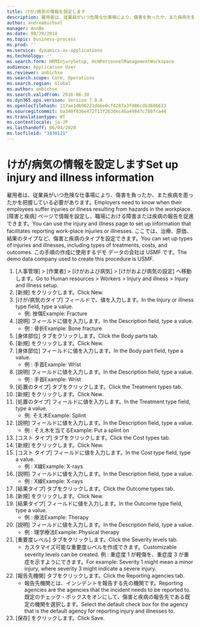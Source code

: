 ```yaml
---
title: けが/病気の情報を設定します
description: 雇用者は、従業員がいつ危険な仕事場により、傷害を負ったか、また疾病を患ったかを把握している必要があります。
author: andreabichsel
manager: AnnBe
ms.date: 08/29/2018
ms.topic: business-process
ms.prod: ''
ms.service: dynamics-ax-applications
ms.technology: ''
ms.search.form: HRMInjurySetup, HcmPersonnelManagementWorkspace
audience: Application User
ms.reviewer: anbichse
ms.search.scope: Core, Operations
ms.search.region: Global
ms.author: anbichse
ms.search.validFrom: 2016-06-30
ms.dyn365.ops.version: Version 7.0.0
ms.openlocfilehash: 117ae1d690221dbbe0cf4287a3f986cdb3606623
ms.sourcegitcommit: ba340f836e472f13f263dec46a49847c788fca44
ms.translationtype: HT
ms.contentlocale: ja-JP
ms.lasthandoff: 06/04/2020
ms.locfileid: "3430121"
---
```

# <a name="set-up-injury-and-illness-information"></a><span data-ttu-id="213af-103">けが/病気の情報を設定します</span><span class="sxs-lookup"><span data-stu-id="213af-103">Set up injury and illness information</span></span>



<span data-ttu-id="213af-104">雇用者は、従業員がいつ危険な仕事場により、傷害を負ったか、また疾病を患ったかを把握している必要があります。</span><span class="sxs-lookup"><span data-stu-id="213af-104">Employers need to know when their employees suffer injuries or illness resulting from hazards in the workplace.</span></span> <span data-ttu-id="213af-105">[障害と疾病] ページで情報を設定し、職場における障害または疾病の報告を促進できます。</span><span class="sxs-lookup"><span data-stu-id="213af-105">You can use the injury and illness page to set up information that facilitates reporting work-place injuries or illnesses.</span></span> <span data-ttu-id="213af-106">ここでは、治療、原価、結果のタイプなど、傷害と疾病のタイプを設定できます。</span><span class="sxs-lookup"><span data-stu-id="213af-106">You can set up types of injuries and illnesses, including types of treatments, costs, and outcomes.</span></span> <span data-ttu-id="213af-107">この手順の作成に使用するデモ データの会社は USMF です。</span><span class="sxs-lookup"><span data-stu-id="213af-107">The demo data company used to create this procedure is USMF.</span></span>

1. <span data-ttu-id="213af-108">[人事管理] > [作業者] > [けがおよび病気] > [けがおよび病気の設定] へ移動します。</span><span class="sxs-lookup"><span data-stu-id="213af-108">Go to Human resources > Workers > Injury and illness > Injury and illness setup.</span></span>
2. <span data-ttu-id="213af-109">[新規] をクリックします。</span><span class="sxs-lookup"><span data-stu-id="213af-109">Click New.</span></span>
3. <span data-ttu-id="213af-110">[けが/病気のタイプ] フィールドで、値を入力します。</span><span class="sxs-lookup"><span data-stu-id="213af-110">In the Injury or illness type field, type a value.</span></span>
    * <span data-ttu-id="213af-111">例: 挫傷</span><span class="sxs-lookup"><span data-stu-id="213af-111">Example: Fracture</span></span>  
4. <span data-ttu-id="213af-112">[説明] フィールドに値を入力します。</span><span class="sxs-lookup"><span data-stu-id="213af-112">In the Description field, type a value.</span></span>
    * <span data-ttu-id="213af-113">例 : 骨折</span><span class="sxs-lookup"><span data-stu-id="213af-113">Example: Bone fracture</span></span>  
5. <span data-ttu-id="213af-114">[身体部位] タブをクリックします。</span><span class="sxs-lookup"><span data-stu-id="213af-114">Click the Body parts tab.</span></span>
6. <span data-ttu-id="213af-115">[新規] をクリックします。</span><span class="sxs-lookup"><span data-stu-id="213af-115">Click New.</span></span>
7. <span data-ttu-id="213af-116">[身体部位] フィールドに値を入力します。</span><span class="sxs-lookup"><span data-stu-id="213af-116">In the Body part field, type a value.</span></span>
    * <span data-ttu-id="213af-117">例 : 手首</span><span class="sxs-lookup"><span data-stu-id="213af-117">Example: Wrist</span></span>  
8. <span data-ttu-id="213af-118">[説明] フィールドに値を入力します。</span><span class="sxs-lookup"><span data-stu-id="213af-118">In the Description field, type a value.</span></span>
    * <span data-ttu-id="213af-119">例 : 手首</span><span class="sxs-lookup"><span data-stu-id="213af-119">Example: Wrist</span></span>  
9. <span data-ttu-id="213af-120">[処置のタイプ] タブをクリックします。</span><span class="sxs-lookup"><span data-stu-id="213af-120">Click the Treatment types tab.</span></span>
10. <span data-ttu-id="213af-121">[新規] をクリックします。</span><span class="sxs-lookup"><span data-stu-id="213af-121">Click New.</span></span>
11. <span data-ttu-id="213af-122">[処置のタイプ] フィールドに値を入力します。</span><span class="sxs-lookup"><span data-stu-id="213af-122">In the Treatment type field, type a value.</span></span>
    * <span data-ttu-id="213af-123">例: そえ木</span><span class="sxs-lookup"><span data-stu-id="213af-123">Example: Splint</span></span>  
12. <span data-ttu-id="213af-124">[説明] フィールドに値を入力します。</span><span class="sxs-lookup"><span data-stu-id="213af-124">In the Description field, type a value.</span></span>
    * <span data-ttu-id="213af-125">例 : そえ木を当てる</span><span class="sxs-lookup"><span data-stu-id="213af-125">Example: Put a splint on</span></span>  
13. <span data-ttu-id="213af-126">[コスト タイプ] タブをクリックします。</span><span class="sxs-lookup"><span data-stu-id="213af-126">Click the Cost types tab.</span></span>
14. <span data-ttu-id="213af-127">[新規] をクリックします。</span><span class="sxs-lookup"><span data-stu-id="213af-127">Click New.</span></span>
15. <span data-ttu-id="213af-128">[コスト タイプ] フィールドに値を入力します。</span><span class="sxs-lookup"><span data-stu-id="213af-128">In the Cost type field, type a value.</span></span>
    * <span data-ttu-id="213af-129">例 : X線</span><span class="sxs-lookup"><span data-stu-id="213af-129">Example: X-rays</span></span>  
16. <span data-ttu-id="213af-130">[説明] フィールドに値を入力します。</span><span class="sxs-lookup"><span data-stu-id="213af-130">In the Description field, type a value.</span></span>
    * <span data-ttu-id="213af-131">例 : X線</span><span class="sxs-lookup"><span data-stu-id="213af-131">Example: X-rays</span></span>  
17. <span data-ttu-id="213af-132">[結果タイプ] タブをクリックします。</span><span class="sxs-lookup"><span data-stu-id="213af-132">Click the Outcome types tab.</span></span>
18. <span data-ttu-id="213af-133">[新規] をクリックします。</span><span class="sxs-lookup"><span data-stu-id="213af-133">Click New.</span></span>
19. <span data-ttu-id="213af-134">[結果タイプ] フィールドに値を入力します。</span><span class="sxs-lookup"><span data-stu-id="213af-134">In the Outcome type field, type a value.</span></span>
    * <span data-ttu-id="213af-135">例 : 療法</span><span class="sxs-lookup"><span data-stu-id="213af-135">Example: Therapy</span></span>  
20. <span data-ttu-id="213af-136">[説明] フィールドに値を入力します。</span><span class="sxs-lookup"><span data-stu-id="213af-136">In the Description field, type a value.</span></span>
    * <span data-ttu-id="213af-137">例 : 理学療法</span><span class="sxs-lookup"><span data-stu-id="213af-137">Example: Physical therapy</span></span>  
21. <span data-ttu-id="213af-138">[重要度レベル] タブをクリックします。</span><span class="sxs-lookup"><span data-stu-id="213af-138">Click the Severity levels tab.</span></span>
    * <span data-ttu-id="213af-139">カスタマイズ可能な重要度レベルを作成できます。</span><span class="sxs-lookup"><span data-stu-id="213af-139">Customizable severity levels can be created.</span></span> <span data-ttu-id="213af-140">例 : 重症度 1 が軽傷を、重症度 3 が重症を示すようにできます。</span><span class="sxs-lookup"><span data-stu-id="213af-140">For example: Severity 1 might mean a minor injury, where severity 3 might indicate a severe injury.</span></span>  
22. <span data-ttu-id="213af-141">[報告先機関] タブをクリックします。</span><span class="sxs-lookup"><span data-stu-id="213af-141">Click the Reporting agencies tab.</span></span>
    * <span data-ttu-id="213af-142">報告先機関とは、インシデントを報告する先の機関です。</span><span class="sxs-lookup"><span data-stu-id="213af-142">Reporting agencies are the agencies that the incident needs to be reported to.</span></span> <span data-ttu-id="213af-143">既定のチェック・ボックスをオンにして、傷害と疾病の報告先である既定の機関を選択します。</span><span class="sxs-lookup"><span data-stu-id="213af-143">Select the default check box for the agency that is the default agency for reporting injury and illnesses to.</span></span>  
23. <span data-ttu-id="213af-144">[保存] をクリックします。</span><span class="sxs-lookup"><span data-stu-id="213af-144">Click Save.</span></span>

